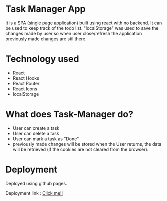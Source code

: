 # Task Manager App

It is a SPA (single page application) built using react with no backend. It can be used to keep track of the todo list. "localStorage" was used to save the changes made by user so when user close/refresh the application previously made changes are stil there. 


# Technology used
- React
- React Hooks
- React Router
- React Icons
- localStorage


# What does Task-Manager do?

- User can create a task
- User can delete a task
- User can mark a task as "Done"
- previously made changes will be stored when the User returns, the data will be retrieved (if the cookies are not cleared from the browser).

# Deployment

Deployed using github pages.

Deployment link : [Click me!!](https://akarelia20.github.io/Task_Manager/)
